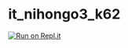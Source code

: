 # it_nihongo3_k62
[![Run on Repl.it](https://repl.it/badge/github/yunotran9b/it_nihongo3_k62)](https://repl.it/github/yunotran9b/it_nihongo3_k62)
